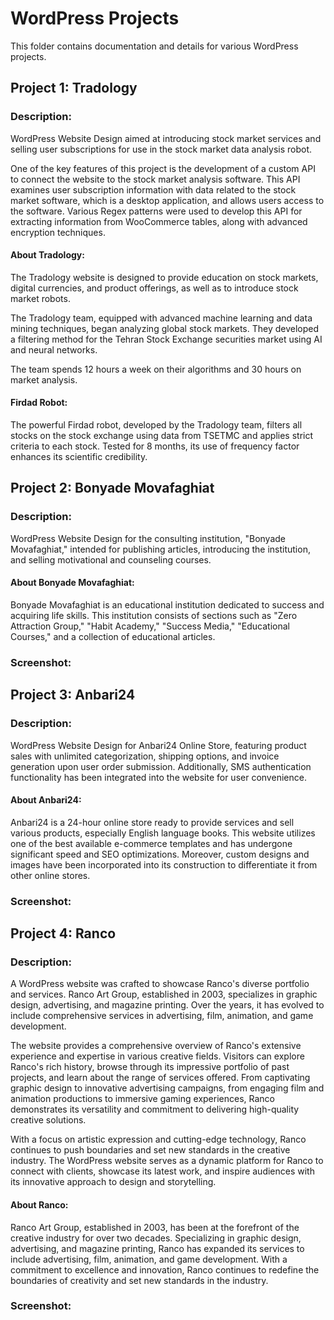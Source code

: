 # WordPress Projects

This folder contains documentation and details for various WordPress projects.

## Project 1: Tradology
### Description:
WordPress Website Design aimed at introducing stock market services and selling user subscriptions for use in the stock market data analysis robot.

One of the key features of this project is the development of a custom API to connect the website to the stock market analysis software. This API examines user subscription information with data related to the stock market software, which is a desktop application, and allows users access to the software. Various Regex patterns were used to develop this API for extracting information from WooCommerce tables, along with advanced encryption techniques.

#### About Tradology:
The Tradology website is designed to provide education on stock markets, digital currencies, and product offerings, as well as to introduce stock market robots.

The Tradology team, equipped with advanced machine learning and data mining techniques, began analyzing global stock markets. They developed a filtering method for the Tehran Stock Exchange securities market using AI and neural networks.

The team spends 12 hours a week on their algorithms and 30 hours on market analysis.

#### Firdad Robot:
The powerful Firdad robot, developed by the Tradology team, filters all stocks on the stock exchange using data from TSETMC and applies strict criteria to each stock. Tested for 8 months, its use of frequency factor enhances its scientific credibility.


## Project 2: Bonyade Movafaghiat
### Description:
WordPress Website Design for the consulting institution, "Bonyade Movafaghiat," intended for publishing articles, introducing the institution, and selling motivational and counseling courses.

#### About Bonyade Movafaghiat:
Bonyade Movafaghiat is an educational institution dedicated to success and acquiring life skills. This institution consists of sections such as "Zero Attraction Group," "Habit Academy," "Success Media," "Educational Courses," and a collection of educational articles.

### Screenshot:


## Project 3: Anbari24
### Description:
WordPress Website Design for Anbari24 Online Store, featuring product sales with unlimited categorization, shipping options, and invoice generation upon user order submission. Additionally, SMS authentication functionality has been integrated into the website for user convenience.

#### About Anbari24:
Anbari24 is a 24-hour online store ready to provide services and sell various products, especially English language books. This website utilizes one of the best available e-commerce templates and has undergone significant speed and SEO optimizations. Moreover, custom designs and images have been incorporated into its construction to differentiate it from other online stores.

### Screenshot:


## Project 4: Ranco
### Description:
A WordPress website was crafted to showcase Ranco's diverse portfolio and services. Ranco Art Group, established in 2003, specializes in graphic design, advertising, and magazine printing. Over the years, it has evolved to include comprehensive services in advertising, film, animation, and game development.

The website provides a comprehensive overview of Ranco's extensive experience and expertise in various creative fields. Visitors can explore Ranco's rich history, browse through its impressive portfolio of past projects, and learn about the range of services offered. From captivating graphic design to innovative advertising campaigns, from engaging film and animation productions to immersive gaming experiences, Ranco demonstrates its versatility and commitment to delivering high-quality creative solutions.

With a focus on artistic expression and cutting-edge technology, Ranco continues to push boundaries and set new standards in the creative industry. The WordPress website serves as a dynamic platform for Ranco to connect with clients, showcase its latest work, and inspire audiences with its innovative approach to design and storytelling.

#### About Ranco:
Ranco Art Group, established in 2003, has been at the forefront of the creative industry for over two decades. Specializing in graphic design, advertising, and magazine printing, Ranco has expanded its services to include advertising, film, animation, and game development. With a commitment to excellence and innovation, Ranco continues to redefine the boundaries of creativity and set new standards in the industry.

### Screenshot:
